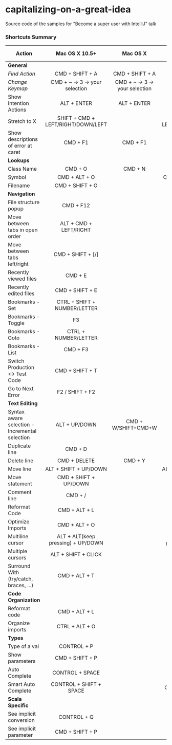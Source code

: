 # capitalizing-on-a-great-idea
Source code of the samples for "Become a super user with IntelliJ" talk

### Shortcuts Summary

| Action | Mac OS X 10.5+ | Mac OS X | Default Windows & Linux
|--------|:-----:|:--------:|:--------:
| **General**
|*Find Action*|CMD + SHIFT + A|CMD + SHIFT + A| CTRL + SHIFT + A 
|*Change Keymap*|CMD + ~ -> 3 -> your selection|CMD + ~ -> 3 -> your selection|CTRL + ~ -> 3 -> your selection
|Show Intention Actions|ALT + ENTER|ALT + ENTER|ALT + ENTER
|Stretch to X|SHIFT + CMD + LEFT/RIGHT/DOWN/LEFT||CTRL + SHIFT + LEFT/RIGHT/DOWN/LEFT
|Show descriptions of error at caret|CMD + F1|CMD + F1|CTRL + F1
| **Lookups**
|Class Name|CMD + O|CMD + N|CTRL N
|Symbol|CMD + ALT + O||CTRL + ALT + SHIFT + N
|Filename|CMD + SHIFT + O||CTRL + SHIFT + N
| **Navigation**
|File structure popup|CMD + F12||CTRL + F12
|Move between tabs in open order|ALT + CMD + LEFT/RIGHT || CTRL + ALT + LEFT/RIGHT
|Move between tabs left/right|CMD + SHIFT + [/]
|Recently viewed files|CMD + E||CTRL + E
|Recently edited files|CMD + SHIFT + E||CTRL + SHIFT + E
|Bookmarks - Set|CTRL + SHIFT + NUMBER/LETTER|| CTRL + SHIFT + NUMBER/LETTER
|Bookmarks - Toggle|F3||F11
|Bookmarks - Goto|CTRL + NUMBER/LETTER|| CTRL + NUMBER/LETTER
|Bookmarks - List|CMD + F3||SHIFT + F11
|Switch Production <-> Test Code|CMD + SHIFT + T||CTRL + SHIFT + T
|Go to Next Error|F2 / SHIFT + F2||F2 / SHIFT + F2
| **Text Editing**
|Syntax aware selection - Incremental selection|ALT + UP/DOWN|CMD + W/SHIFT+CMD+W|CTRL + W / CTRL + SHIFT + W
|Duplicate line|CMD + D||CTRL + D
|Delete line|CMD + DELETE|CMD + Y| CTRL + Y
|Move line|ALT + SHIFT + UP/DOWN||ALT + SHIFT + UP/DOWN
|Move statement|CMD + SHIFT + UP/DOWN||CTRL + SHIFT + UP/DOWN
|Comment line|CMD + /||CTRL + /
|Reformat Code|CMD + ALT + L||CTRL + ALT + L
|Optimize Imports|CMD + ALT + O||CTRL + ALT + O
|Multiline cursor|ALT + ALT(keep pressing) + UP/DOWN||CTRL + CTRL(keep pressing) + UP/DOWN
|Multiple cursors|ALT + SHIFT + CLICK||ALT + CLICK
|Surround With (try/catch, braces, ...)|CMD + ALT + T||CTRL + ALT + T
| **Code Organization**
|Reformat code|CMD + ALT + L||CTRL + ALT + L
|Organize imports|CTRL + ALT + O|| CTRL + ALT + O
| **Types**
|Type of a val|CONTROL + P
|Show parameters|CMD + SHIFT + P||CTRL + P
|Auto Complete|CONTROL + SPACE||CTRL + SPACE
|Smart Auto Complete|CONTROL + SHIFT + SPACE ||CTRL + SHIFT + SPACE
| **Scala Specific**
|See implicit conversion|CONTROL + Q
|See implicit parameter|CMD + SHIFT + P
